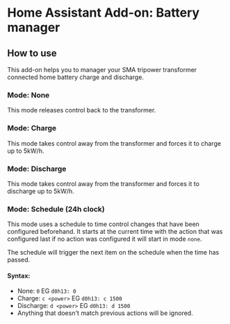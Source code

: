 # Home Assistant Add-on: Battery manager

## How to use

This add-on helps you to manager your SMA tripower transformer connected home battery charge and discharge.

### Mode: None

This mode releases control back to the transformer.

### Mode: Charge

This mode takes control away from the transformer and forces it to charge up to 5kW/h.

### Mode: Discharge

This mode takes control away from the transformer and forces it to discharge up to 5kW/h.

### Mode: Schedule (24h clock)

This mode uses a schedule to time control changes that have been configured beforehand. It starts at the current time with the action that was configured last if no action was configured it will start in mode `none`.

The schedule will trigger the next item on the schedule when the time has passed.

#### Syntax:

* None: `0` EG `d0h13: 0`
* Charge: `c <power>` EG `d0h13: c 1500`
* Discharge: `d <power>` EG `d0h13: d 1500`
* Anything that doesn't match previous actions will be ignored.
